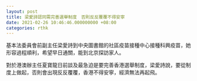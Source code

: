 ```yaml
---
layout: post
title: 梁愛詩認同需完善選舉制度　否則反反覆覆不得安寧
date: 2021-02-26 10:46:46.000000000 +08:00
categories: rthk
---
```


基本法委員會前副主任梁愛詩到中央圖書館的社區疫苗接種中心接種科興疫苗，她形容過程順利，希望早日通關，能到北京探訪家人。 

對於港澳辦主任夏寶龍日前談及最急迫是要完善香港選舉制度，梁愛詩說，要從制度上做起，否則會出現反反覆覆，香港不得安寧，經濟無法再起飛。
